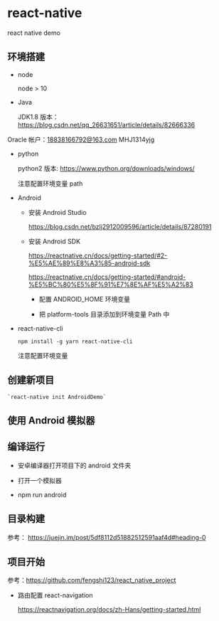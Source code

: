 # react-native

react native demo

## 环境搭建

- node

  node > 10

- Java

  JDK1.8 版本：https://blog.csdn.net/qq_26631651/article/details/82666336

Oracle 帐户：18838166792@163.com MHJ1314yjg

- python

  python2 版本: https://www.python.org/downloads/windows/

  注意配置环境变量 path

- Android

  - 安装 Android Studio

    https://blog.csdn.net/bzlj2912009596/article/details/87280191

  - 安装 Android SDK

    https://reactnative.cn/docs/getting-started/#2-%E5%AE%89%E8%A3%85-android-sdk

    https://reactnative.cn/docs/getting-started/#android-%E5%BC%80%E5%8F%91%E7%8E%AF%E5%A2%83

    - 配置 ANDROID_HOME 环境变量

    - 把 platform-tools 目录添加到环境变量 Path 中

- react-native-cli

  `npm install -g yarn react-native-cli`

  注意配置环境变量

## 创建新项目

    `react-native init AndroidDemo`

## 使用 Android 模拟器

## 编译运行

- 安卓编译器打开项目下的 android 文件夹

- 打开一个模拟器

- npm run android

## 目录构建

参考： https://juejin.im/post/5df8112d51882512591aaf4d#heading-0

## 项目开始

参考：https://github.com/fengshi123/react_native_project

- 路由配置 react-navigation

  https://reactnavigation.org/docs/zh-Hans/getting-started.html

